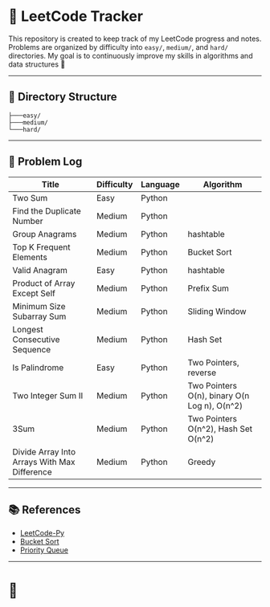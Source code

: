 # 🚀 LeetCode Tracker

This repository is created to keep track of my LeetCode progress and notes. Problems are organized by difficulty into `easy/`, `medium/`, and `hard/` directories. My goal is to continuously improve my skills in algorithms and data structures 💪

---

## 📂 Directory Structure

```
├───easy/
├───medium/
└───hard/
```

---

## 📖 Problem Log

| Title                                        | Difficulty | Language | Algorithm                                    |
| -------------------------------------------- | ---------- | -------- | -------------------------------------------- |
| Two Sum                                      | Easy       | Python   |                                              |
| Find the Duplicate Number                    | Medium     | Python   |                                              |
| Group Anagrams                               | Medium     | Python   | hashtable                                    |
| Top K Frequent Elements                      | Medium     | Python   | Bucket Sort                                  |
| Valid Anagram                                | Easy       | Python   | hashtable                                    |
| Product of Array Except Self                 | Medium     | Python   | Prefix Sum                                   |
| Minimum Size Subarray Sum                    | Medium     | Python   | Sliding Window                               |
| Longest Consecutive Sequence                 | Medium     | Python   | Hash Set                                     |
| Is Palindrome                                | Easy       | Python   | Two Pointers, reverse                        |
| Two Integer Sum II                           | Medium     | Python   | Two Pointers O(n), binary O(n Log n), O(n^2) |
| 3Sum                                         | Medium     | Python   | Two Pointers O(n^2), Hash Set O(n^2)         |
| Divide Array Into Arrays With Max Difference | Medium     | Python   | Greedy                                       |

---

## 📚 References

- [LeetCode-Py](https://github.com/itcharge/LeetCode-Py/)
- [Bucket Sort](https://hackmd.io/@meyr543/H1xfQewz5)
- [Priority Queue](https://medium.com/@chacha0519/%E8%B3%87%E6%96%99%E7%B5%90%E6%A7%8B-priority-queue-28838a492a58)

---

# 🚀
